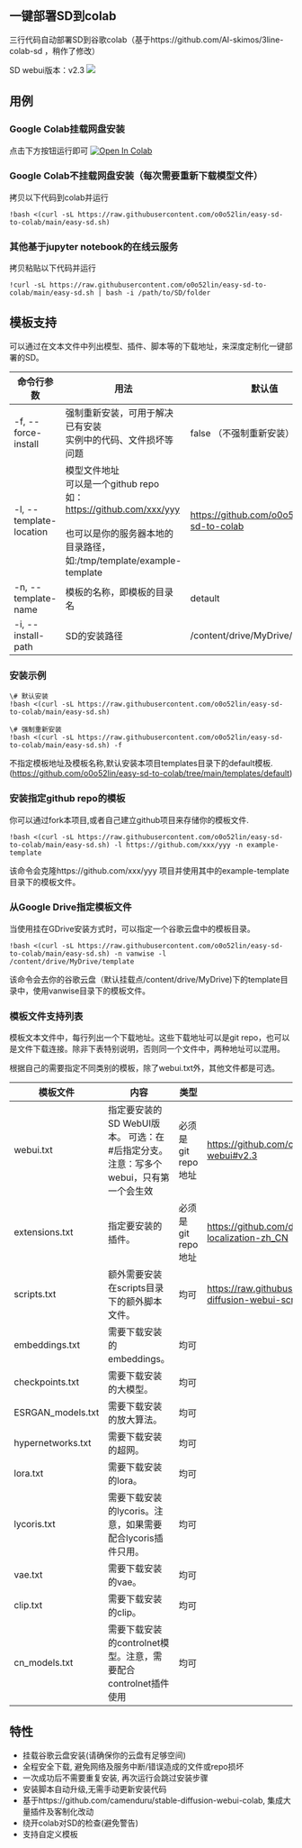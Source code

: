 ## 一键部署SD到colab

三行代码自动部署SD到谷歌colab（基于https://github.com/AI-skimos/3line-colab-sd ，稍作了修改）

SD webui版本：v2.3
![](main.png)

## 用例
### Google Colab挂载网盘安装
点击下方按钮运行即可
[![Open In Colab](https://colab.research.google.com/assets/colab-badge.svg)](https://colab.research.google.com/github/o0o52lin/easy-sd-to-colab/blob/main/easy-sd.ipynb?so-easy-right?)

### Google Colab不挂载网盘安装（每次需要重新下载模型文件）
拷贝以下代码到colab并运行
```
!bash <(curl -sL https://raw.githubusercontent.com/o0o52lin/easy-sd-to-colab/main/easy-sd.sh)
```

### 其他基于jupyter notebook的在线云服务
拷贝粘贴以下代码并运行
```
!curl -sL https://raw.githubusercontent.com/o0o52lin/easy-sd-to-colab/main/easy-sd.sh | bash -i /path/to/SD/folder
```

## 模板支持
可以通过在文本文件中列出模型、插件、脚本等的下载地址，来深度定制化一键部署的SD。
<table>
	<thead>
		<tr>
			<th width="20%">命令行参数</th>
			<th width="45%">用法</th>
			<th width="35%">默认值</th>
		</tr>
	</thead>
	<tbody>
		<tr>
			<td>-f, --force-install</td>
			<td>强制重新安装，可用于解决已有安装<br>实例中的代码、文件损坏等问题</td>
			<td>false （不强制重新安装）</td>
		</tr>
		<tr>
			<td>-l, --template-location</td>
			<td>模型文件地址<br>可以是一个github repo<br>如：<a href="https://github.com/xxx/yyy">https://github.com/xxx/yyy</a><br><br>也可以是你的服务器本地的目录路径，如:/tmp/template/example-template</td>
			<td><a href="https://github.com/o0o52lin/easy-sd-to-colab">https://github.com/o0o52lin/easy-sd-to-colab</a></td>
		</tr>
		<tr>
			<td>-n, --template-name</td>
			<td>模板的名称，即模板的目录名</td>
			<td>detault</td>
		</tr>
		<tr>
			<td>-i, --install-path</td>
			<td>SD的安装路径</td>
			<td>/content/drive/MyDrive/SD</td>
		</tr>
	</tbody>
</table>

### 安装示例
```
\# 默认安装
!bash <(curl -sL https://raw.githubusercontent.com/o0o52lin/easy-sd-to-colab/main/easy-sd.sh)

\# 强制重新安装
!bash <(curl -sL https://raw.githubusercontent.com/o0o52lin/easy-sd-to-colab/main/easy-sd.sh) -f
```

不指定模板地址及模板名称,默认安装本项目templates目录下的default模板. (https://github.com/o0o52lin/easy-sd-to-colab/tree/main/templates/default)

### 安装指定github repo的模板
你可以通过fork本项目,或者自己建立github项目来存储你的模板文件.
```
!bash <(curl -sL https://raw.githubusercontent.com/o0o52lin/easy-sd-to-colab/main/easy-sd.sh) -l https://github.com/xxx/yyy -n example-template
```
该命令会克隆https://github.com/xxx/yyy 项目并使用其中的example-template目录下的模板文件。

### 从Google Drive指定模板文件
当使用挂在GDrive安装方式时，可以指定一个谷歌云盘中的模板目录。
```
!bash <(curl -sL https://raw.githubusercontent.com/o0o52lin/easy-sd-to-colab/main/easy-sd.sh) -n vanwise -l /content/drive/MyDrive/template
```
该命令会去你的谷歌云盘（默认挂载点/content/drive/MyDrive)下的template目录中，使用vanwise目录下的模板文件。

### 模板文件支持列表
模板文本文件中，每行列出一个下载地址。这些下载地址可以是git repo，也可以是文件下载连接。除非下表特别说明，否则同一个文件中，两种地址可以混用。

根据自己的需要指定不同类别的模板，除了webui.txt外，其他文件都是可选。

|模板文件|内容|类型|例子|
|---|---|---|---|
|webui.txt|指定要安装的SD WebUI版本。 可选：在#后指定分支。注意：写多个webui，只有第一个会生效|必须是git repo地址|https://github.com/camenduru/stable-diffusion-webui#v2.3|
|extensions.txt|指定要安装的插件。|必须是git repo地址|https://github.com/dtlnor/stable-diffusion-webui-localization-zh_CN|
|scripts.txt|额外需要安装在scripts目录下的额外脚本文件。|均可|https://raw.githubusercontent.com/camenduru/stable-diffusion-webui-scripts/main/run_n_times.py|
|embeddings.txt|需要下载安装的embeddings。|均可|
|checkpoints.txt|需要下载安装的大模型。|均可|
|ESRGAN_models.txt|需要下载安装的放大算法。|均可|
|hypernetworks.txt|需要下载安装的超网。|均可|
|lora.txt|需要下载安装的lora。|均可|
|lycoris.txt|需要下载安装的lycoris。注意，如果需要配合lycoris插件只用。|均可|
|vae.txt|需要下载安装的vae。|均可|
|clip.txt|需要下载安装的clip。|均可|
|cn_models.txt|需要下载安装的controlnet模型。注意，需要配合controlnet插件使用|均可|

## 特性
* 挂载谷歌云盘安装(请确保你的云盘有足够空间)
* 全程安全下载, 避免网络及服务中断/错误造成的文件或repo损坏
* 一次成功后不需要重复安装, 再次运行会跳过安装步骤
* 安装脚本自动升级,无需手动更新安装代码
* 基于https://github.com/camenduru/stable-diffusion-webui-colab, 集成大量插件及客制化改动
* 绕开colab对SD的检查(避免警告)
* 支持自定义模板
